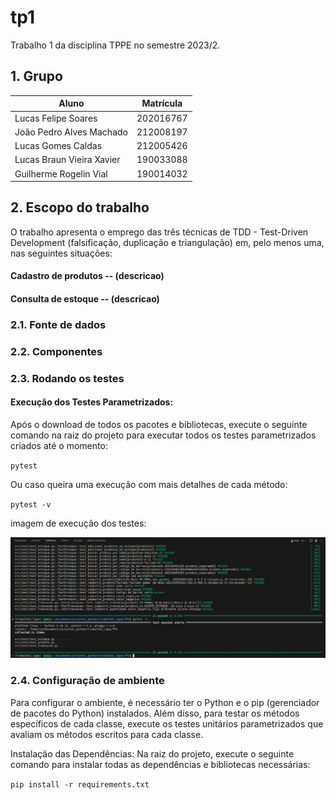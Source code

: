 #  tp1
Trabalho 1 da disciplina TPPE no semestre 2023/2.

## 1. Grupo

| Aluno                              | Matrícula  |
| ---------------------------------- | ---------- |
| Lucas Felipe Soares                | 202016767  |
| João Pedro Alves Machado           | 212008197  |
| Lucas Gomes Caldas                 | 212005426  |
| Lucas Braun Vieira Xavier          | 190033088  |
| Guilherme Rogelin Vial             | 190014032  |


## 2. Escopo do trabalho

O trabalho apresenta o emprego das três técnicas de TDD - Test-Driven Development (falsificação, duplicação e triangulação) em, pelo menos uma, nas seguintes situações:

#### Cadastro de produtos -- (descricao)
#### Consulta de estoque -- (descricao)


### 2.1. Fonte de dados


### 2.2. Componentes




### 2.3. Rodando os testes

#### Execução dos Testes Parametrizados:
Após o download de todos os pacotes e bibliotecas, execute o seguinte comando na raiz do projeto para executar todos os testes parametrizados criados até o momento:


`pytest`

Ou caso queira uma execução com mais detalhes de cada método:

`pytest -v`

imagem de execução dos testes:

![Alt text](testes_rodando.png)

### 2.4. Configuração de ambiente
Para configurar o ambiente, é necessário ter o Python e o pip (gerenciador de pacotes do Python) instalados. Além disso, para testar os métodos específicos de cada classe, execute os testes unitários parametrizados que avaliam os métodos escritos para cada classe.


Instalação das Dependências:
Na raiz do projeto, execute o seguinte comando para instalar todas as dependências e bibliotecas necessárias:

`pip install -r requirements.txt`
